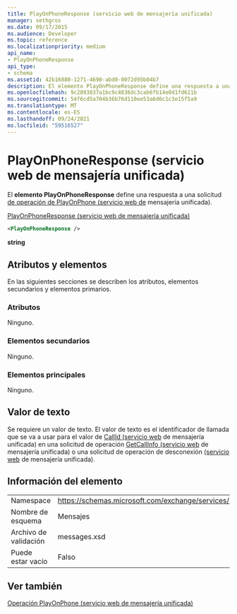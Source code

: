 ```yaml
---
title: PlayOnPhoneResponse (servicio web de mensajería unificada)
manager: sethgros
ms.date: 09/17/2015
ms.audience: Developer
ms.topic: reference
ms.localizationpriority: medium
api_name:
- PlayOnPhoneResponse
api_type:
- schema
ms.assetid: 42b16880-1271-4690-abd0-0072d95b04b7
description: El elemento PlayOnPhoneResponse define una respuesta a una solicitud de operación de PlayOnPhone (servicio web de mensajería unificada).
ms.openlocfilehash: 9c2893837a1bc9c4836dc3cab6fb14e0d1fd611b
ms.sourcegitcommit: 54f6cd5a704b36b76d110ee53a6d6c1c3e15f5a9
ms.translationtype: MT
ms.contentlocale: es-ES
ms.lasthandoff: 09/24/2021
ms.locfileid: "59516527"
---
```

# <a name="playonphoneresponse-um-web-service"></a>PlayOnPhoneResponse (servicio web de mensajería unificada)

El **elemento PlayOnPhoneResponse** define una respuesta a una solicitud [de operación de PlayOnPhone (servicio web de](playonphone-operation-um-web-service.md) mensajería unificada). 
  
[PlayOnPhoneResponse (servicio web de mensajería unificada)](playonphoneresponse-um-web-service.md)
  
```xml
<PlayOnPhoneResponse />
```

 **string**
## <a name="attributes-and-elements"></a>Atributos y elementos

En las siguientes secciones se describen los atributos, elementos secundarios y elementos primarios.
  
### <a name="attributes"></a>Atributos

Ninguno.
  
### <a name="child-elements"></a>Elementos secundarios

Ninguno.
  
### <a name="parent-elements"></a>Elementos principales

Ninguno.
  
## <a name="text-value"></a>Valor de texto

Se requiere un valor de texto. El valor de texto es el identificador de llamada que se va a usar para el valor de [CallId (servicio web](callid-um-web-service.md) de mensajería unificada) en una solicitud de operación [GetCallInfo (servicio web](getcallinfo-operation-um-web-service.md) de mensajería unificada) o una solicitud de operación de desconexión [(servicio web](disconnect-operation-um-web-service.md) de mensajería unificada). 
  
## <a name="element-information"></a>Información del elemento

|||
|:-----|:-----|
|Namespace  <br/> |https://schemas.microsoft.com/exchange/services/2006/messages  <br/> |
|Nombre de esquema  <br/> |Mensajes  <br/> |
|Archivo de validación  <br/> |messages.xsd  <br/> |
|Puede estar vacío  <br/> |Falso  <br/> |
   
## <a name="see-also"></a>Ver también



[Operación PlayOnPhone (servicio web de mensajería unificada)](playonphone-operation-um-web-service.md)

